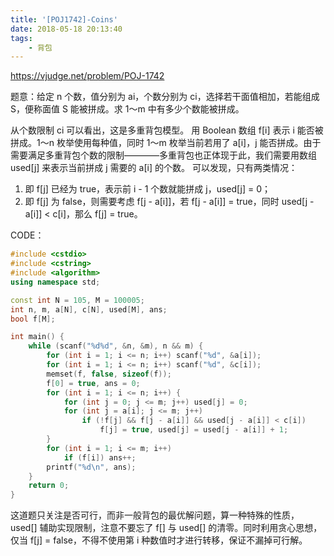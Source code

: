 ```yaml
---
title: '[POJ1742]-Coins'
date: 2018-05-18 20:13:40
tags:
    - 背包
---
```


https://vjudge.net/problem/POJ-1742

题意：给定 n 个数，值分别为 ai，个数分别为 ci，选择若干面值相加，若能组成 S，便称面值 S 能被拼成。求 1～m 中有多少个数能被拼成。

从个数限制 ci 可以看出，这是多重背包模型。
用 Boolean 数组 f[i] 表示 i 能否被拼成。1～n 枚举使用每种值，同时 1～m 枚举当前若用了 a[i]，j 能否拼成。由于需要满足多重背包个数的限制————多重背包也正体现于此，我们需要用数组 used[j] 来表示当前拼成 j 需要的 a[i] 的个数。
可以发现，只有两类情况：
1. 即 f[j] 已经为 true，表示前 i - 1 个数就能拼成 j，used[j] = 0；
2. 即 f[j] 为 false，则需要考虑 f[j - a[i]]，若 f[j - a[i]] = true，同时 used[j - a[i]] < c[i]，那么 f[j] = true。

CODE：
``` c++
#include <cstdio>
#include <cstring>
#include <algorithm>
using namespace std;

const int N = 105, M = 100005;
int n, m, a[N], c[N], used[M], ans;
bool f[M];

int main() {
    while (scanf("%d%d", &n, &m), n && m) {
        for (int i = 1; i <= n; i++) scanf("%d", &a[i]);
        for (int i = 1; i <= n; i++) scanf("%d", &c[i]);
        memset(f, false, sizeof(f));
        f[0] = true, ans = 0;
        for (int i = 1; i <= n; i++) {
            for (int j = 0; j <= m; j++) used[j] = 0;
            for (int j = a[i]; j <= m; j++)
                if (!f[j] && f[j - a[i]] && used[j - a[i]] < c[i])
                    f[j] = true, used[j] = used[j - a[i]] + 1;
        }
        for (int i = 1; i <= m; i++)
            if (f[i]) ans++;
        printf("%d\n", ans);
    }
    return 0;
}
```

这道题只关注是否可行，而非一般背包的最优解问题，算一种特殊的性质，used[] 辅助实现限制，注意不要忘了 f[] 与 used[] 的清零。同时利用贪心思想，仅当 f[j] = false，不得不使用第 i 种数值时才进行转移，保证不漏掉可行解。